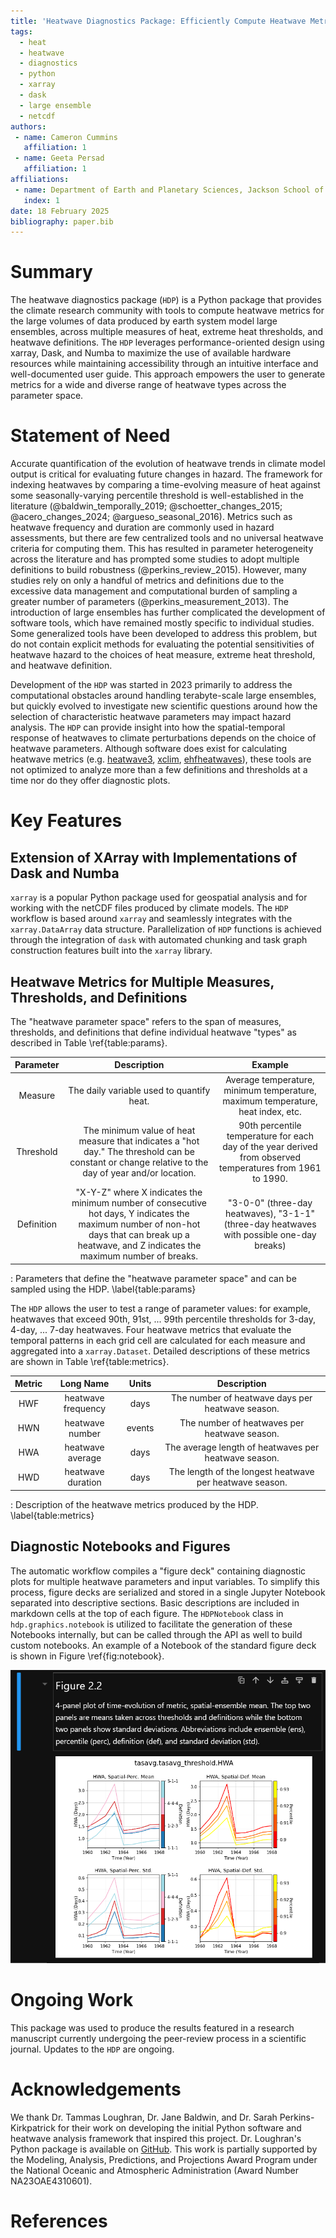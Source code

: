 ```yaml
---
title: 'Heatwave Diagnostics Package: Efficiently Compute Heatwave Metrics Across Parameter Spaces'
tags:
  - heat
  - heatwave
  - diagnostics
  - python
  - xarray
  - dask
  - large ensemble
  - netcdf
authors:
 - name: Cameron Cummins
   affiliation: 1
 - name: Geeta Persad
   affiliation: 1
affiliations:
 - name: Department of Earth and Planetary Sciences, Jackson School of Geoscience, The University of Texas at Austin, Austin, TX, USA
   index: 1
date: 18 February 2025
bibliography: paper.bib
---
```


# Summary

The heatwave diagnostics package (`HDP`) is a Python package that provides the climate research community with tools to compute heatwave metrics for the large volumes of data produced by earth system model large ensembles, across multiple measures of heat, extreme heat thresholds, and heatwave definitions. The `HDP` leverages performance-oriented design using xarray, Dask, and Numba to maximize the use of available hardware resources while maintaining accessibility through an intuitive interface and well-documented user guide. This approach empowers the user to generate metrics for a wide and diverse range of heatwave types across the parameter space.

# Statement of Need

Accurate quantification of the evolution of heatwave trends in climate model output is critical for evaluating future changes in hazard. The framework for indexing heatwaves by comparing a time-evolving measure of heat against some seasonally-varying percentile threshold is well-established in the literature (@baldwin_temporally_2019; @schoetter_changes_2015; @acero_changes_2024; @argueso_seasonal_2016).
Metrics such as heatwave frequency and duration are commonly used in hazard assessments, but there are few centralized tools and no universal heatwave criteria for computing them. This has resulted in parameter heterogeneity across the literature and has prompted some studies to adopt multiple definitions to build robustness (@perkins_review_2015). However, many studies rely on only a handful of metrics and definitions due to the excessive data management and computational burden of sampling a greater number of parameters (@perkins_measurement_2013). The introduction of large ensembles has further complicated the development of software tools, which have remained mostly specific to individual studies. Some generalized tools have been developed to address this problem, but do not contain explicit methods for evaluating the potential sensitivities of heatwave hazard to the choices of heat measure, extreme heat threshold, and heatwave definition.

Development of the `HDP` was started in 2023 primarily to address the computational obstacles around handling terabyte-scale large ensembles, but quickly evolved to investigate new scientific questions around how the selection of characteristic heatwave parameters may impact hazard analysis. The `HDP` can provide insight into how the spatial-temporal response of heatwaves to climate perturbations depends on the choice of heatwave parameters. Although software does exist for calculating heatwave metrics (e.g. [heatwave3](https://robwschlegel.github.io/heatwave3/index.html), [xclim](https://xclim.readthedocs.io/en/stable/indices.html), [ehfheatwaves](https://tammasloughran.github.io/ehfheatwaves/)), these tools are not optimized to analyze more than a few definitions and thresholds at a time nor do they offer diagnostic plots.

# Key Features

## Extension of XArray with Implementations of Dask and Numba

`xarray` is a popular Python package used for geospatial analysis and for working with the netCDF files produced by climate models. The `HDP` workflow is based around `xarray` and seamlessly integrates with the `xarray.DataArray` data structure. Parallelization of `HDP` functions is achieved through the integration of `dask` with automated chunking and task graph construction features built into the `xarray` library. 

## Heatwave Metrics for Multiple Measures, Thresholds, and Definitions

The "heatwave parameter space" refers to the span of measures, thresholds, and definitions that define individual heatwave "types" as described in Table \ref{table:params}.

| Parameter | Description | Example |
| :-------: | :----------:| :------:|
| Measure | The daily variable used to quantify heat. | Average temperature, minimum temperature, maximum temperature, heat index, etc. |
| Threshold | The minimum value of heat measure that indicates a "hot day." The threshold can be constant or change relative to the day of year and/or location. | 90th percentile temperature for each day of the year derived from observed temperatures from 1961 to 1990. |
| Definition | "X-Y-Z" where X indicates the minimum number of consecutive hot days, Y indicates the maximum number of non-hot days that can break up a heatwave, and Z indicates the maximum number of breaks. | "3-0-0" (three-day heatwaves), "3-1-1" (three-day heatwaves with possible one-day breaks) |

: Parameters that define the "heatwave parameter space" and can be sampled using the HDP. \label{table:params}

The `HDP` allows the user to test a range of parameter values: for example, heatwaves that exceed 90th, 91st, ... 99th percentile thresholds for 3-day, 4-day, ... 7-day heatwaves. Four heatwave metrics that evaluate the temporal patterns in each grid cell are calculated for each measure and aggregated into a `xarray.Dataset`. Detailed descriptions of these metrics are shown in Table \ref{table:metrics}.

| Metric | Long Name | Units | Description |
| :----: | :--------:| :----:| :--------:  |
| HWF | heatwave frequency | days | The number of heatwave days per heatwave season. |
| HWN | heatwave number | events | The number of heatwaves per heatwave season. |
| HWA | heatwave average | days | The average length of heatwaves per heatwave season. |
| HWD | heatwave duration | days | The length of the longest heatwave per heatwave season. |

: Description of the heatwave metrics produced by the HDP. \label{table:metrics}

## Diagnostic Notebooks and Figures

The automatic workflow compiles a "figure deck" containing diagnostic plots for multiple heatwave parameters and input variables. To simplify this process, figure decks are serialized and stored in a single Jupyter Notebook separated into descriptive sections. Basic descriptions are included in markdown cells at the top of each figure. The `HDPNotebook` class in `hdp.graphics.notebook` is utilized to facilitate the generation of these Notebooks internally, but can be called through the API as well to build custom notebooks. An example of a Notebook of the standard figure deck is shown in Figure \ref{fig:notebook}.

![Example of an HDP standard figure deck \label{fig:notebook}](HDP_Notebook_Example.png)

# Ongoing Work

This package was used to produce the results featured in a research manuscript currently undergoing the peer-review process in a scientific journal. Updates to the `HDP` are ongoing.

# Acknowledgements

We thank Dr. Tammas Loughran, Dr. Jane Baldwin, and Dr. Sarah Perkins-Kirkpatrick for their work on developing the initial Python software and heatwave analysis framework that inspired this project. Dr. Loughran's Python package is available on [GitHub](https://tammasloughran.github.io/ehfheatwaves/). This work is partially supported by the Modeling, Analysis, Predictions, and Projections Award Program under the National Oceanic and Atmospheric Administration (Award Number NA23OAE4310601).

# References